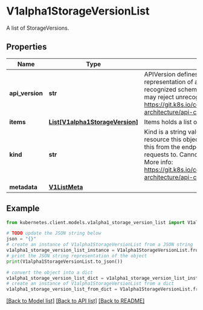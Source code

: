 # V1alpha1StorageVersionList

A list of StorageVersions.

## Properties

Name | Type | Description | Notes
------------ | ------------- | ------------- | -------------
**api_version** | **str** | APIVersion defines the versioned schema of this representation of an object. Servers should convert recognized schemas to the latest internal value, and may reject unrecognized values. More info: https://git.k8s.io/community/contributors/devel/sig-architecture/api-conventions.md#resources | [optional] 
**items** | [**List[V1alpha1StorageVersion]**](V1alpha1StorageVersion.md) | Items holds a list of StorageVersion | 
**kind** | **str** | Kind is a string value representing the REST resource this object represents. Servers may infer this from the endpoint the kubernetes.client submits requests to. Cannot be updated. In CamelCase. More info: https://git.k8s.io/community/contributors/devel/sig-architecture/api-conventions.md#types-kinds | [optional] 
**metadata** | [**V1ListMeta**](V1ListMeta.md) |  | [optional] 

## Example

```python
from kubernetes.client.models.v1alpha1_storage_version_list import V1alpha1StorageVersionList

# TODO update the JSON string below
json = "{}"
# create an instance of V1alpha1StorageVersionList from a JSON string
v1alpha1_storage_version_list_instance = V1alpha1StorageVersionList.from_json(json)
# print the JSON string representation of the object
print(V1alpha1StorageVersionList.to_json())

# convert the object into a dict
v1alpha1_storage_version_list_dict = v1alpha1_storage_version_list_instance.to_dict()
# create an instance of V1alpha1StorageVersionList from a dict
v1alpha1_storage_version_list_from_dict = V1alpha1StorageVersionList.from_dict(v1alpha1_storage_version_list_dict)
```
[[Back to Model list]](../README.md#documentation-for-models) [[Back to API list]](../README.md#documentation-for-api-endpoints) [[Back to README]](../README.md)


